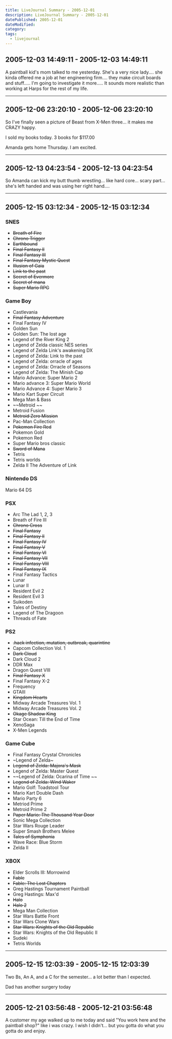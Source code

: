 ```yaml
---
title: LiveJournal Summary - 2005-12-01
description: LiveJournal Summary - 2005-12-01
datePublished: 2005-12-01
dateModified:
category:
tags:
  - livejournal
---
```



## 2005-12-03 14:49:11 - 2005-12-03 14:49:11

A paintball kid's mom talked to me yesterday. She's a very nice lady.... she kinda offered me a job at her engineering firm.... they make circuit boards and stuff..... I'm going to investigate it more..... It sounds more realistic than working at Harps for the rest of my life.

---

## 2005-12-06 23:20:10 - 2005-12-06 23:20:10

So I've finally seen a picture of Beast from X-Men three... it makes me CRAZY happy.

I sold my books today. 3 books for $117.00

Amanda gets home Thursday. I am excited.

---

## 2005-12-13 04:23:54 - 2005-12-13 04:23:54

So Amanda can kick my butt thumb wrestling... like hard core... scary part... she's left handed and was using her right hand....

---

## 2005-12-15 03:12:34 - 2005-12-15 03:12:34

### SNES

- ~~Breath of Fire~~
- ~~Chrono Trigger~~
- ~~Earthbound~~
- ~~Final Fantasy II~~
- ~~Final Fantasy III~~
- ~~Final Fantasy Mystic Quest~~
- ~~Illusion of Gaia~~
- ~~Link to the past~~
- ~~Secret of Evermore~~
- ~~Secret of mana~~
- ~~Super Mario RPG~~

### Game Boy

- Castlevania
- ~~Final Fantasy Adventure~~
- Final Fantasy IV
- Golden Sun
- Golden Sun: The lost age
- Legend of the River King 2
- Legend of Zelda classic NES series
- Legend of Zelda Link's awakening DX
- Legend of Zelda: Link to the past
- Legend of Zelda: orracle of ages
- Legend of Zelda: Orracle of Seasons
- Legend of Zelda: The Minish Cap
- Mario Advance: Super Mario 2
- Mario advance 3: Super Mario World
- Mario Advance 4: Super Mario 3
- Mario Kart Super Circuit
- Mega Man & Bass
- ~~Metroid ~~
- Metroid Fusion
- ~~Metroid Zero Mission~~
- Pac-Man Collection
- ~~Pokemon Fire Red~~
- Pokemon Gold
- Pokemon Red
- Super Mario bros classic
- ~~Sword of Mana~~
- Tetris
- Tetris worlds
- Zelda II The Adventure of Link

### Nintendo DS

Mario 64 DS

### PSX

- Arc The Lad 1, 2, 3
- Breath of Fire III
- ~~Chrono Cross~~
- ~~Final Fantasy~~
- ~~Final Fantasy II~~
- ~~Final Fantasy IV~~
- ~~Final Fantasy V~~
- ~~Final Fantasy VI~~
- ~~Final Fantasy VII~~
- ~~Final Fantasy VIII~~
- ~~Final Fantasy IX~~
- Final Fantasy Tactics
- Lunar
- Lunar II
- Resident Evil 2
- Resident Evil 3
- Suikoden
- Tales of Destiny
- Legend of The Dragoon
- Threads of Fate

### PS2

- ~~.hack infection, mutation, outbreak, quarintine~~
- Capcom Collection Vol. 1
- ~~Dark Cloud~~
- Dark Cloud 2
- DDR Max
- Dragon Quest VIII
- ~~Final Fantasy X~~
- Final Fantasy X-2
- Frequency
- GTAIII
- ~~Kingdom Hearts~~
- Midway Arcade Treasures Vol. 1
- Midway Arcade Treasures Vol. 2
- ~~Okage Shadow King~~
- Star Ocean: Till the End of Time
- XenoSaga
- X-Men Legends

### Game Cube

- Final Fantasy Crystal Chronicles
- ~Legend of Zelda~
- ~~Legend of Zelda: Majora's Mask~~
- Legend of Zelda: Master Quest
- ~~Legend of Zelda: Ocarina of Time ~~
- ~~Legend of Zelda: Wind Waker~~
- Mario Golf: Toadstool Tour
- Mario Kart Double Dash
- Mario Party 6
- Metriod Prime
- Metroid Prime 2
- ~~Paper Mario: The Thousand Year Door~~
- Sonic Mega Collection
- Star Wars Rouge Leader
- Super Smash Brothers Melee
- ~~Tales of Symphonia~~
- Wave Race: Blue Storm
- Zelda II

### XBOX

- Elder Scrolls III: Morrowind
- ~~Fable~~
- ~~Fable: The Lost Chapters~~
- Greg Hastings Tournament Paintball
- Greg Hastings: Max'd
- ~~Halo~~
- ~~Halo 2~~
- Mega Man Collection
- Star Wars Battle Front
- Star Wars Clone Wars
- ~~Star Wars: Knights of the Old Republic~~
- Star Wars: Knights of the Old Republic II
- Sudeki
- Tetris Worlds

---

## 2005-12-15 12:03:39 - 2005-12-15 12:03:39

Two Bs, An A, and a C for the semester... a lot better than I expected.

Dad has another surgery today

---

## 2005-12-21 03:56:48 - 2005-12-21 03:56:48

A customer my age walked up to me today and said "You work here and the paintball shop?" like i was crazy. I wish I didn't... but you gotta do what you gotta do and enjoy.
